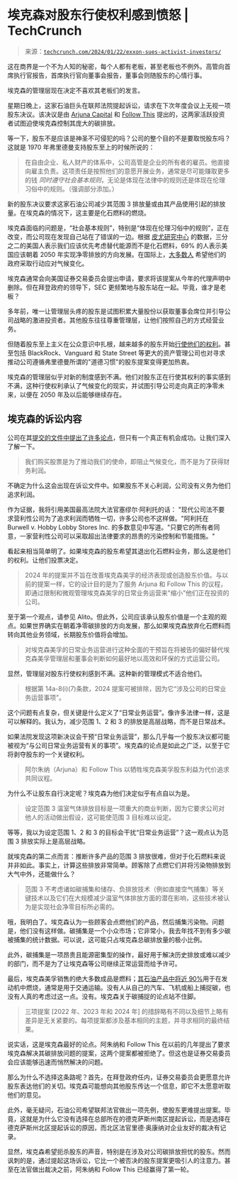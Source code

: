 <!--yml

类别：未分类

日期：2024-05-27 15:05:59

-->

# 埃克森对股东行使权利感到愤怒 | TechCrunch

> 来源：[`techcrunch.com/2024/01/22/exxon-sues-activist-investors/`](https://techcrunch.com/2024/01/22/exxon-sues-activist-investors/)

这在商界是一个不为人知的秘密，每个人都有老板，甚至老板也不例外。高管向首席执行官报告，首席执行官向董事会报告，董事会则随股东的心情行事。

埃克森的管理层现在决定不喜欢其老板们的发言。

星期日晚上，这家石油巨头在联邦法院提起诉讼，请求在下次年度会议上无视一项股东决议。该决议是由 [Arjuna Capital](https://arjuna-capital.com) 和 [Follow This](https://www.follow-this.org) 提出的，这两家活跃投资者试图迫使埃克森控制其庞大的碳排放。

等一下，股东不是应该是神圣不可侵犯的吗？公司的整个目的不是要取悦股东吗？这就是 1970 年弗里德曼支持股东至上的时候所说的：

> 在自由企业、私人财产的体系中，公司高管是企业的所有者的雇员。他直接向雇主负责。这项责任是按照他们的意愿开展业务，通常是尽可能赚取更多的钱 *同时遵守社会基本规则*，无论是体现在法律中的规则还是体现在伦理习俗中的规则。（强调部分添加。）

新的股东决议要求这家石油公司减少其范围 3 排放量或由其产品使用引起的排放量。在埃克森的情况下，这主要是化石燃料的燃烧。

埃克森面临的问题是，“社会基本规则”，特别是“体现在伦理习俗中的规则”，正在改变，而公司现在发现自己站在了错误的一边。根据 [皮尤研究中心](https://www.pewresearch.org/short-reads/2023/08/09/what-the-data-says-about-americans-views-of-climate-change/) 的数据，三分之二的美国人表示我们应该优先考虑替代能源而不是化石燃料，69% 的人表示美国应该朝着 2050 年实现净零排放的方向发展。在国际上，[大多数人](https://climatecommunication.yale.edu/publications/international-public-opinion-on-climate-change-2022/toc/5/) 希望他们的政府采取行动应对气候变化。

埃克森通常会向美国证券交易委员会提出申请，要求将该提案从今年的代理声明中删除。但在拜登政府的领导下，SEC 更频繁地与股东站在一起。毕竟，谁才是老板？

多年前，唯一让管理层头疼的股东是试图积累大量股份以获取董事会席位并引导公司战略的激进投资者。其他股东往往尊重管理层，让他们按照自己的方式经营业务。

但随着股东至上主义在公众意识中扎根，越来越多的股东开始[行使他们的权利](https://www.bu.edu/bulawreview/files/2019/06/FAIRFAX.pdf)。甚至包括 BlackRock、Vanguard 和 State Street 等更大的资产管理公司也对寻求推动公司遵循弗里德曼所谓的"道德习惯"的股东提案变得更加热衷。

埃克森的管理层似乎对新的制度感到不满。他们对股东正在行使其权利的事实感到不满，这种行使权利承认了气候变化的现实，并试图引导公司走向真正的净零未来，以便在 2050 年及以后能够继续存在。

## 埃克森的诉讼内容

公司在其[提交的文件中提出了许多论点](https://www.documentcloud.org/documents/24371024-exxon-vs-arjuna-capital)，但只有一个真正有机会成功。让我们深入了解一下。

> 我们购买股票是为了推动我们的使命，即阻止气候变化，而不是为了获得财务利润。

不确定为什么这会出现在诉讼文件中。如果股东不关心利润，公司没有义务为他们追求利润。

作为证据，我将引用美国最高法院大法官塞缪尔·阿利托的话： "现代公司法不要求营利性公司为了追求利润而牺牲一切，许多公司也不这样做。"阿利托在 Burwell v. Hobby Lobby Stores Inc. 的多数意见中写道。"只要它的所有者同意，一家营利性公司可以采取超出法律要求的昂贵的污染控制和节能措施。"

看起来相当简单明了。如果埃克森的股东希望其退出化石燃料业务，那么这是他们的权利。让他们投票决定。

> 2024 年的提案并不旨在改善埃克森美孚的经济表现或创造股东价值。与以前的提案一样，它的设计目的是为了服务 Arjuna 和 Follow This 的议程，即通过限制和微观管理埃克森美孚的日常业务运营来"缩小"他们正在投资的公司。

至于第一个观点，请参见 Alito。但此外，公司应该承认股东价值是一个主观的观点。如果世界确实在朝着净零碳排放的方向发展，那么如果埃克森放弃化石燃料而转向其他业务领域，长期股东价值将会增加。

> 对埃克森美孚的日常业务运营进行这种全面的干预旨在将被告的偏好替代埃克森美孚管理层和董事会判断如何最好地以高效和环保的方式运营公司。

显然，管理层对股东行使权利感到不满。这种新的管理模式不适合他们。

> 根据第 14a-8(i)(7)条款，2024 提案可被排除，因为它“涉及公司的日常业务运营事项”。

这个问题有点复杂，但关键是什么定义了“日常业务运营”。像许多法律一样，这是可以解释的。我认为，减少范围 1、2 和 3 的排放是高层战略，而不是日常战术。

如果法院发现这项新决议会干预“日常业务运营”，那么几乎每一个股东决议都可能被视为“与公司日常业务运营有关的事项”。埃克森的论点是如此之广泛，以至于它将剥夺股东的一个关键权利。

> 阿尔朱纳（Arjuna）和 Follow This 以牺牲埃克森美孚股东利益为代价追求共同议程。

为什么不让股东自行决定呢？埃克森为他们决定似乎有点自以为是。

> 设定范围 3 温室气体排放目标是一项重大的商业判断，因为它要求公司对他人的活动做出假设，这可能使范围 3 目标难以设定。

等等，我以为设定范围 1、2 和 3 的目标会干扰“日常业务运营”？这一观点认为范围 3 排放实际上是高层战略。

就埃克森的第二点而言：推断许多产品的范围 3 排放很难，但对于化石燃料来说并非如此。事实上，计算这些排放非常简单。顾客除了点燃它们并将污染物排放到大气中外，还能做什么？

> 范围 3 不考虑诸如碳捕集和储存、负排放技术（例如直接空气捕集）等关键技术以及它们在大规模减少温室气体排放方面的潜在影响，这些技术被认为是实现社会净零目标所必需的。

哦，我明白了。埃克森认为一些顾客会点燃他们的产品，然后捕集污染物。问题是，他们没有这样做。碳捕集是一个小众市场；它非常小，我去年找不到有多少碳被捕集的统计数据。可以说，这可能只占埃克森总碳排放量的极小比例。

此外，碳捕集是一项昂贵且能源密集型的操作，最好用于解决历史排放或难以减少的部门，而不是为了让埃克森等公司继续正常运营而给予许可。

最后，埃克森美孚销售的绝大多数成品是燃料；[其石油产品中将近 90%](https://d1io3yog0oux5.cloudfront.net/_d1e4ab5f254a314903d16c85853eb81c/exxonmobil/db/2289/22023/file/2022-financial-and-operating-data---final.pdf)用于在发动机中燃烧，通常是用于交通运输。没有人从自己的汽车、飞机或船上捕捉碳，也没有人真的考虑过这一点。没有。埃克森关于碳捕捉的论点站不住脚。

> 三项提案 [2022 年、2023 年和 2024 年] 的措辞略有不同以及细节上略有差异是无关紧要的。每项提案都涉及基本相同的主题，并寻求相同的最终结果。

说实话，这是埃克森最好的论点。阿朱纳和 Follow This 在以前的几年提出了要求埃克森解决其碳排放问题的提案，这两个提案都被拒绝了。但这也是证券交易委员会应该能够迅速而悄然解决的问题。

那么为什么不选择这条路呢？首先，在拜登政府任内，证券交易委员会更愿意允许股东表达他们的关切。埃克森可能想向其他股东传达一个信息，即它不太愿意听取他们的意见。

此外，毫无疑问，石油公司希望联邦法官做出一项先例，使股东更难提出提案。毕竟，这就是为什么它没有选择在总部所在的德克萨斯州南区提起诉讼，而是选择在德克萨斯州北区提起诉讼的原因，而北区法官里德·奥康纳对企业友好的裁决有记录。

显然，埃克森希望扼杀股东的声音，特别是在涉及对公司碳排放担忧的股东。然而讽刺的是，通过提起这场诉讼，它比一个被否决的股东提案更吸引人的注意力。甚至在法官做出裁决之前，阿朱纳和 Follow This 已经赢得了第一轮。
